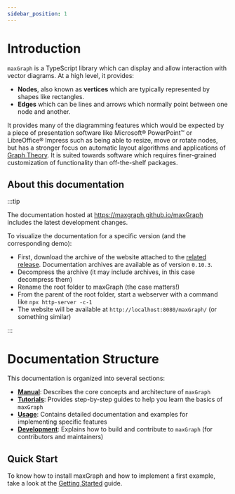 ```yaml
---
sidebar_position: 1
---
```


# Introduction

[//]: # (extract of <rootdir>/README.md)
`maxGraph` is a TypeScript library which can display and allow interaction with vector diagrams. At a high level, it provides:
- **Nodes**, also known as **vertices** which are typically represented by shapes like rectangles.
- **Edges** which can be lines and arrows which normally point between one node and another.

It provides many of the diagramming features which would be expected by a piece of presentation software like Microsoft® PowerPoint™
or LibreOffice® Impress such as being able to resize, move or rotate nodes, but has a stronger focus on automatic layout
algorithms and applications of [Graph Theory](https://en.wikipedia.org/wiki/Graph_theory). It is suited towards software
which requires finer-grained customization of functionality than off-the-shelf packages.

[//]: # (END OF 'extract of <rootdir>/README.md')

## About this documentation

:::tip

The documentation hosted at https://maxgraph.github.io/maxGraph includes the latest development changes.

To visualize the documentation for a specific version (and the corresponding demo):
- First, download the archive of the website attached to the [related release](https://github.com/maxGraph/maxGraph/releases). Documentation archives are available as of version `0.10.3`.
- Decompress the archive (it may include archives, in this case decompress them)
- Rename the root folder to maxGraph (the case matters!)
- From the parent of the root folder, start a webserver with a command like `npx http-server -c-1`
- The website will be available at `http://localhost:8080/maxGraph/` (or something similar) 

:::


# Documentation Structure

This documentation is organized into several sections:
- **[Manual](./manual/index.md)**: Describes the core concepts and architecture of `maxGraph`
- **[Tutorials](./category/tutorials)**: Provides step-by-step guides to help you learn the basics of `maxGraph`
- **[Usage](./category/usage)**: Contains detailed documentation and examples for implementing specific features
- **[Development](./category/development)**: Explains how to build and contribute to `maxGraph` (for contributors and maintainers)


## Quick Start

To know how to install maxGraph and how to implement a first example, take a look at the [Getting Started](./getting-started.mdx) guide.

